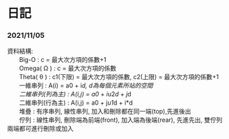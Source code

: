 # 日記

### 2021/11/05

資料結構: <br> 
　　Big-O : c = 最大次方項的係數+1 <br> 
　　Omega( Ω ) : c = 最大次方項的係數 <br> 
　　Theta( θ ) : c1(下限) = 最大次方項的係數, c2(上限) = 最大次方項的係數+1 <br> 
　　一維串列 : A(i) = a0 + i*d, d為每個元素所站的空間 <br> 
　　二維串列(列為主) :  A(i,j) = a0 + i*u2*d + j*d <br>
　　二維串列(行為主) :  A(i,j) = a0 + j*u1*d + i*d <br>
　　堆疊 : 有序串列, 線性串列, 加入和刪除都在同一端(top),先進後出 <br>
　　佇列 : 線性串列, 刪除端為前端(front), 加入端為後端(rear), 先進先出, 雙佇列兩端都可進行刪除或加入 <br>
